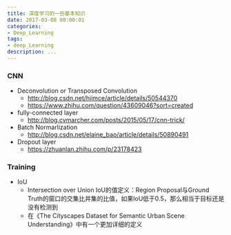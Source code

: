 ```yaml
---
title: 深度学习的一些基本知识
date: 2017-03-08 00:00:01
categories:
- Deep_Learning
tags:
- deep_Learning
description: ...
---
```


### CNN
* Deconvolution or Transposed Convolution
  * http://blog.csdn.net/hjimce/article/details/50544370
  * https://www.zhihu.com/question/43609046?sort=created
* fully-connected layer
  * http://blog.cvmarcher.com/posts/2015/05/17/cnn-trick/
* Batch Normarlization
  * http://blog.csdn.net/elaine_bao/article/details/50890491
* Dropout layer
  * https://zhuanlan.zhihu.com/p/23178423
  
### Training
* IoU
  * Intersection over Union IoU的值定义：Region Proposal与Ground Truth的窗口的交集比并集的比值，如果IoU低于0.5，那么相当于目标还是没有检测到
  * 在《The Cityscapes Dataset for Semantic Urban Scene Understanding》中有一个更加详细的定义
